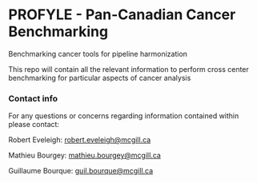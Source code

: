 # PROFYLE - Pan-Canadian Cancer Benchmarking
Benchmarking cancer tools for pipeline harmonization

This repo will contain all the relevant information to perform cross center benchmarking for particular aspects of cancer analysis

### Contact info
For any questions or concerns regarding information contained within please contact: 

Robert Eveleigh: robert.eveleigh@mcgill.ca

Mathieu Bourgey: mathieu.bourgey@mcgill.ca

Guillaume Bourque: guil.bourque@mcgill.ca

